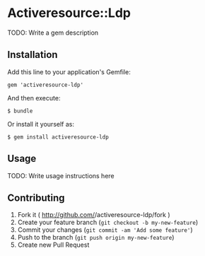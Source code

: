 # Activeresource::Ldp

TODO: Write a gem description

## Installation

Add this line to your application's Gemfile:

    gem 'activeresource-ldp'

And then execute:

    $ bundle

Or install it yourself as:

    $ gem install activeresource-ldp

## Usage

TODO: Write usage instructions here

## Contributing

1. Fork it ( http://github.com/<my-github-username>/activeresource-ldp/fork )
2. Create your feature branch (`git checkout -b my-new-feature`)
3. Commit your changes (`git commit -am 'Add some feature'`)
4. Push to the branch (`git push origin my-new-feature`)
5. Create new Pull Request
